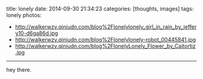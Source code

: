 title: lonely
date: 2014-09-30 21:34:23
categories: [thoughts, images]
tags: lonely
photos:
- http://walkerwzy.qiniudn.com/blog%2Flonelylonely_girl_in_rain_by_jeffery10-d6ga86d.jpg
- http://walkerwzy.qiniudn.com/blog%2Flonelylonely-robot_00445841.jpg
- http://walkerwzy.qiniudn.com/blog%2FlonelyLonely_Flower_by_Caitortiz.jpg
---
hey there.
